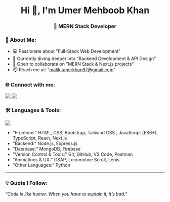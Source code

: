 <h1 align="center">Hi 👋, I'm Umer Mehboob Khan</h1>
<h3 align="center">🚀 MERN Stack Developer</h3>


### 🌟 About Me:
- 💻 Passionate about "Full-Stack Web Development"  
- 🌱 Currently diving deeper into "Backend Development & API Design"  
- 🤝 Open to collaborate on "MERN Stack & Next.js projects"  
- 📫 Reach me at: "malik.umerkhan97@gmail.com"



### 🌐 Connect with me:
<p align="left">
  <a href="https://www.linkedin.com/in/umer-khan123/" target="_blank">
    <img src="https://img.shields.io/badge/LinkedIn-0077B5?style=for-the-badge&logo=linkedin&logoColor=white"/>
  </a>
  <a href="https://umerkhan-portfolio.netlify.app/" target="_blank">
    <img src="https://img.shields.io/badge/Portfolio-000000?style=for-the-badge&logo=netlify&logoColor=white"/>
  </a>
</p>


### 🛠 Languages & Tools:
<p align="left"> 
  <img src="https://skillicons.dev/icons?i=html,css,bootstrap,tailwind,js,ts,react,nextjs,nodejs,express,mongodb,git,github,python,firebase,vscode,postman" />
</p>

- "Frontend:" HTML, CSS, Bootstrap, Tailwind CSS , JavaScript (ES6+), TypeScript, React, Next.js  
- "Backend:" Node.js, Express.js  
- "Database:" MongoDB, Firebase  
- "Version Control & Tools:" Git, GitHub, VS Code, Postman 
- "Animations & UX:" GSAP, Locomotive Scroll, Lenis  
- "Other Languages:" Python  

---

### 💡 Quote I Follow:
*"Code is like humor. When you have to explain it, it’s bad."*
